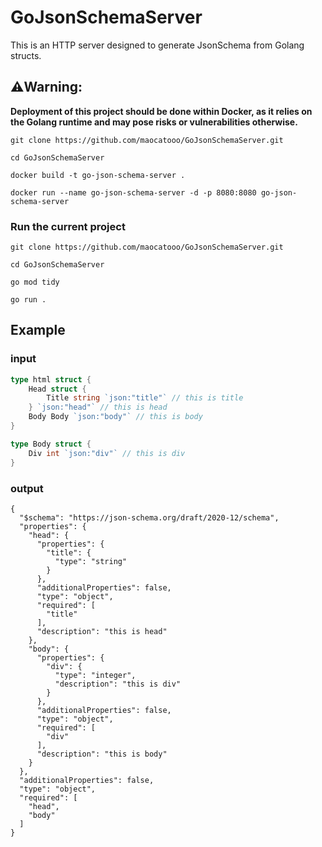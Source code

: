 #  GoJsonSchemaServer

This is an HTTP server designed to generate JsonSchema from Golang structs.

## ⚠️Warning:

**Deployment of this project should be done within Docker, as it relies on the Golang runtime and may pose risks or vulnerabilities otherwise.**
```shell
git clone https://github.com/maocatooo/GoJsonSchemaServer.git

cd GoJsonSchemaServer

docker build -t go-json-schema-server . 

docker run --name go-json-schema-server -d -p 8080:8080 go-json-schema-server
```
### Run the current project
```shell
git clone https://github.com/maocatooo/GoJsonSchemaServer.git

cd GoJsonSchemaServer

go mod tidy 

go run .

```


## Example



### input
```go
type html struct {
    Head struct {
        Title string `json:"title"` // this is title
    } `json:"head"` // this is head
    Body Body `json:"body"` // this is body
}

type Body struct {
    Div int `json:"div"` // this is div
}
```
### output
```json5
{
  "$schema": "https://json-schema.org/draft/2020-12/schema",
  "properties": {
    "head": {
      "properties": {
        "title": {
          "type": "string"
        }
      },
      "additionalProperties": false,
      "type": "object",
      "required": [
        "title"
      ],
      "description": "this is head"
    },
    "body": {
      "properties": {
        "div": {
          "type": "integer",
          "description": "this is div"
        }
      },
      "additionalProperties": false,
      "type": "object",
      "required": [
        "div"
      ],
      "description": "this is body"
    }
  },
  "additionalProperties": false,
  "type": "object",
  "required": [
    "head",
    "body"
  ]
}

```

